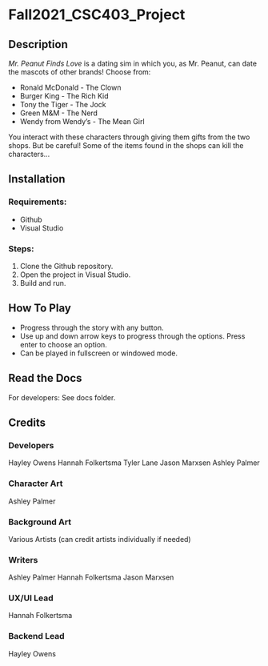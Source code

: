 # Fall2021_CSC403_Project

## Description
*Mr. Peanut Finds Love* is a dating sim in which you, as Mr. Peanut, can date the mascots of other brands! Choose from:
- Ronald McDonald - The Clown
- Burger King - The Rich Kid
- Tony the Tiger - The Jock
- Green M&M - The Nerd
- Wendy from Wendy’s - The Mean Girl

You interact with these characters through giving them gifts from the two shops. But be careful! Some of the items found in the shops can kill the characters… 

## Installation
### Requirements:
- Github
- Visual Studio 
### Steps:
1. Clone the Github repository. 
2. Open the project in Visual Studio.
3. Build and run. 

## How To Play
- Progress through the story with any button.
- Use up and down arrow keys to progress through the options. Press enter to choose an option. 
- Can be played in fullscreen or windowed mode.

## Read the Docs
For developers: See docs folder. 

## Credits
### Developers
Hayley Owens
Hannah Folkertsma
Tyler Lane
Jason Marxsen
Ashley Palmer

### Character Art
Ashley Palmer

### Background Art
Various Artists (can credit artists individually if needed)

### Writers
Ashley Palmer
Hannah Folkertsma
Jason Marxsen

### UX/UI Lead
Hannah Folkertsma

### Backend Lead 
Hayley Owens
